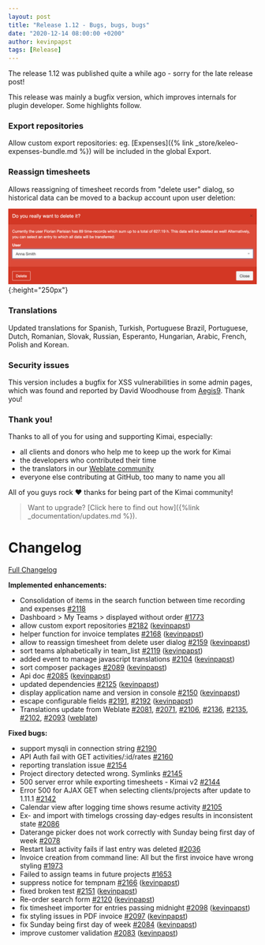 ```yaml
---
layout: post
title: "Release 1.12 - Bugs, bugs, bugs"
date: "2020-12-14 08:00:00 +0200"
author: kevinpapst
tags: [Release]
---
```


The release 1.12 was published quite a while ago - sorry for the late release post! 

This release was mainly a bugfix version, which improves internals for plugin developer. Some highlights follow. 

### Export repositories

Allow custom export repositories: eg. [Expenses]({% link _store/keleo-expenses-bundle.md %}) will be included in the global Export.

### Reassign timesheets

Allows reassigning of timesheet records from "delete user" dialog, so historical data can be moved to a backup account upon user deletion:

![Confirm reassignment](/images/documentation/user/delete_user_reassign.png "Reassign timesheets when deleting account"){:height="250px"}

### Translations

Updated translations for Spanish, Turkish, Portuguese Brazil, Portuguese, Dutch, Romanian, Slovak, Russian, Esperanto, Hungarian, Arabic, French, Polish and Korean.

### Security issues

This version includes a bugfix for XSS vulnerabilities in some admin pages, which was found and reported by David Woodhouse from [Aegis9](https://www.aegis9.com.au). Thank you! 

### Thank you!

Thanks to all of you for using and supporting Kimai, especially:
- all clients and donors who help me to keep up the work for Kimai
- the developers who contributed their time
- the translators in our [Weblate community](http://hosted.weblate.org/projects/kimai/)
- everyone else contributing at GitHub, too many to name you all 

All of you guys rock ❤️ thanks for being part of the Kimai community!

> Want to upgrade? [Click here to find out how]({%link _documentation/updates.md %}).

# Changelog

[Full Changelog](https://github.com/kevinpapst/kimai2/compare/1.11.1...1.12)

**Implemented enhancements:**

- Consolidation of items in the search function between time recording and expenses [\#2118](https://github.com/kevinpapst/kimai2/issues/2118)
- Dashboard \> My Teams \> displayed without order [\#1773](https://github.com/kevinpapst/kimai2/issues/1773)
- allow custom export repositories [\#2182](https://github.com/kevinpapst/kimai2/pull/2182) ([kevinpapst](https://github.com/kevinpapst))
- helper function for invoice templates [\#2168](https://github.com/kevinpapst/kimai2/pull/2168) ([kevinpapst](https://github.com/kevinpapst))
- allow to reassign timesheet from delete user dialog [\#2159](https://github.com/kevinpapst/kimai2/pull/2159) ([kevinpapst](https://github.com/kevinpapst))
- sort teams alphabetically in team\_list [\#2119](https://github.com/kevinpapst/kimai2/pull/2119) ([kevinpapst](https://github.com/kevinpapst))
- added event to manage javascript translations [\#2104](https://github.com/kevinpapst/kimai2/pull/2104) ([kevinpapst](https://github.com/kevinpapst))
- sort composer packages [\#2089](https://github.com/kevinpapst/kimai2/pull/2089) ([kevinpapst](https://github.com/kevinpapst))
- Api doc [\#2085](https://github.com/kevinpapst/kimai2/pull/2085) ([kevinpapst](https://github.com/kevinpapst))
- updated dependencies [\#2125](https://github.com/kevinpapst/kimai2/pull/2125) ([kevinpapst](https://github.com/kevinpapst))
- display application name and version in console [\#2150](https://github.com/kevinpapst/kimai2/pull/2150) ([kevinpapst](https://github.com/kevinpapst))
- escape configurable fields [\#2191](https://github.com/kevinpapst/kimai2/pull/2191), [\#2192](https://github.com/kevinpapst/kimai2/pull/2192) ([kevinpapst](https://github.com/kevinpapst))
- Translations update from Weblate [\#2081](https://github.com/kevinpapst/kimai2/pull/2081), [\#2071](https://github.com/kevinpapst/kimai2/pull/2071), [\#2106](https://github.com/kevinpapst/kimai2/pull/2106), [\#2136](https://github.com/kevinpapst/kimai2/pull/2136), [\#2135](https://github.com/kevinpapst/kimai2/pull/2135), [\#2102](https://github.com/kevinpapst/kimai2/pull/2102), [\#2093](https://github.com/kevinpapst/kimai2/pull/2093) ([weblate](https://github.com/weblate))

**Fixed bugs:**

- support mysqli in connection string [\#2190](https://github.com/kevinpapst/kimai2/issues/2190)
- API Auth fail with GET activities/:id/rates [\#2160](https://github.com/kevinpapst/kimai2/issues/2160)
- reporting translation issue [\#2154](https://github.com/kevinpapst/kimai2/issues/2154)
- Project directory detected wrong. Symlinks [\#2145](https://github.com/kevinpapst/kimai2/issues/2145)
- 500 server error while exporting timesheets - Kimai v2 [\#2144](https://github.com/kevinpapst/kimai2/issues/2144)
- Error 500 for AJAX GET when selecting clients/projects after update to 1.11.1 [\#2142](https://github.com/kevinpapst/kimai2/issues/2142)
- Calendar view after logging time shows resume activity [\#2105](https://github.com/kevinpapst/kimai2/issues/2105)
- Ex- and import with timelogs crossing day-edges results in inconsistent state [\#2086](https://github.com/kevinpapst/kimai2/issues/2086)
- Daterange picker does not work correctly with Sunday being first day of week [\#2078](https://github.com/kevinpapst/kimai2/issues/2078)
- Restart last activity fails if last entry was deleted [\#2036](https://github.com/kevinpapst/kimai2/issues/2036)
- Invoice creation from command line: All but the first invoice have wrong styling [\#1973](https://github.com/kevinpapst/kimai2/issues/1973)
- Failed to assign teams in future projects [\#1653](https://github.com/kevinpapst/kimai2/issues/1653)
- suppress notice for tempnam [\#2166](https://github.com/kevinpapst/kimai2/pull/2166) ([kevinpapst](https://github.com/kevinpapst))
- fixed broken test [\#2151](https://github.com/kevinpapst/kimai2/pull/2151) ([kevinpapst](https://github.com/kevinpapst))
- Re-order search form [\#2120](https://github.com/kevinpapst/kimai2/pull/2120) ([kevinpapst](https://github.com/kevinpapst))
- fix timesheet importer for entries passing midnight [\#2098](https://github.com/kevinpapst/kimai2/pull/2098) ([kevinpapst](https://github.com/kevinpapst))
- fix styling issues in PDF invoice [\#2097](https://github.com/kevinpapst/kimai2/pull/2097) ([kevinpapst](https://github.com/kevinpapst))
- fix Sunday being first day of week [\#2084](https://github.com/kevinpapst/kimai2/pull/2084) ([kevinpapst](https://github.com/kevinpapst))
- improve customer validation [\#2083](https://github.com/kevinpapst/kimai2/pull/2083) ([kevinpapst](https://github.com/kevinpapst))
